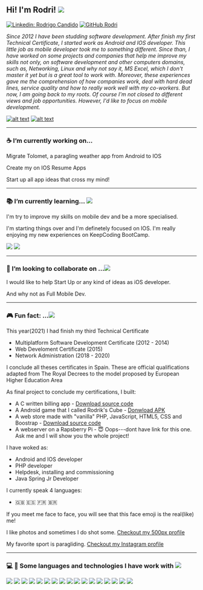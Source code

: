

## Hi! I'm Rodri! ![](https://raw.githubusercontent.com/rodri2d2/rodri2d2/master/hi%20.jpeg)
</em></p>
[![Linkedin: Rodrigo Candido](https://img.shields.io/badge/-Rodrigo%20C%C3%A2ndido-blue?style=flat-square&logo=Linkedin&logoColor=white&link=https://www.linkedin.com/in/rodricandido/)](https://www.linkedin.com/in/rodricandido/)
[![GitHub Rodri](https://img.shields.io/github/followers/rodri2d2?label=follow&style=social)](https://github.com/rodri2d2)



*Since 2012 I have been studding software development. 
After finish my first Technical Certificate, I started work as Android and IOS developer. This little job as mobile developer took me to something different. Since than, I have worked on some projects and companies that help me improve my skills not only, on software development and other computers domains, such as, Networking, Linux and why not say it, MS Excel, which I don't master it yet but is a great tool to work with. Moreover,  these experiences gave me the comprehension of how companies work, deal with hard dead lines, service quality and how to really work well with my co-workers. 
But now, I am going back to my roots. Of course I'm not closed to different views and job opportunities. 
However, I'd like to focus on mobile development.*


[![alt text][2.1]](https://www.instagram.com/rodri2d2/)
[![alt text][3.1]](https://500px.com/p/rodrigoadelinocandido)


---

### :coffee:  I’m currently working on...

 Migrate Tolomet, a paragling weather app from Android to IOS
 
 Create my on IOS Resume Apps
 
 Start up all app ideas that cross my mind!
 
---

### :books:   I’m currently learning... ![](https://raw.githubusercontent.com/rodri2d2/rodri2d2/master/study.jpeg)

 I'm try to improve my skills on mobile dev and be a more specialised.

 I'm starting things over and I'm definetely focused on IOS. I'm really enjoying my new experiences on KeepCoding BootCamp.

 [<img src="https://img.icons8.com/fluent/48/000000/swift.png"/>]()
 [<img src="https://img.icons8.com/color/48/000000/xcode.png"/>]()

---

### :beers:  I’m looking to collaborate on ...![](https://raw.githubusercontent.com/rodri2d2/rodri2d2/master/think.jpeg)

 I would like to help Start Up or any kind of ideas as iOS developer. 
 
 
 And why not as Full Mobile Dev. 

---
<!-- ### 🤔 I’m looking for help with .. -->

<!--
- 💬 Ask me about ...
- 📫 How to reach me: ...
- 😄 Pronouns: ...
-->


### :video_game: Fun fact: ...![](https://raw.githubusercontent.com/rodri2d2/rodri2d2/master/fun2.jpeg)

This year(2021) I had finish my third Technical Certificate 

 * Multiplatform Software Development Certificate (2012 - 2014)
 * Web Develoment Certificate (2015)
 * Network Administration (2018 - 2020)
 
I conclude all theses certificates in Spain.
These are official qualifications adapted from The Royal Decrees to the model proposed by European Higher Education Area

As final project to conclude my certifications, I built:

 * A C written billing app - [Download source code](https://github.com/rodri2d2/rodri2d2/blob/master/FacturacionPlus.zip)
 * A Android game that I called Rodrik's Cube - [Donwload APK](https://github.com/rodri2d2/rodri2d2/blob/master/proyectoAndroid.apk)
 * A web store made with "vanilla" PHP, JavaScript, HTML5, CSS and Boostrap  - [Download source code](https://github.com/rodri2d2/rodri2d2/blob/master/onlineStore.zip)
 * A webserver on a Rapsberry Pi  -  :innocent: Oops---dont have link for this one. Ask me and I will show you the whole project!

I have woked as:
 
 * Android and IOS developer
 * PHP developer
 * Helpdesk,  installing and commissioning 
 * Java Spring Jr Developer

I currently speak 4 languages:

 * :gb:  :es:  :fr: :brazil:
 
If you meet me face to face, you will see that this face emoji is the real(like) me!

I like photos and sometimes I do shot some. [Checkout my 500px profile](https://500px.com/p/rodrigoadelinocandido)

My favorite sport is paragliding. [Checkout my Instagram profile](https://www.instagram.com/rodri2d2/)




---

### :computer:  :hammer:  Some languages and technologies I have work with ![](https://raw.githubusercontent.com/rodri2d2/rodri2d2/master/fun.jpeg)

[<img src="https://img.icons8.com/fluent/48/000000/swift.png"/>](https://swift.org/)
[<img src="https://img.icons8.com/color/48/000000/kotlin.png"/>](https://kotlinlang.org/)
[<img src="https://img.icons8.com/color/48/000000/java-coffee-cup-logo.png"/>](https://docs.oracle.com/en/java/)
[<img src="https://img.icons8.com/officel/40/000000/php-logo.png"/>](https://www.php.net/manual/es/intro-whatis.php)
[<img src="https://img.icons8.com/color/48/000000/javascript.png"/>](https://developer.mozilla.org/es/docs/Web/JavaScript)
[<img src="https://img.icons8.com/color/48/000000/html-5.png"/>](https://www.w3schools.com/html/)
[<img src="https://img.icons8.com/color/48/000000/css3.png"/>](https://www.w3schools.com/css/default.asp)
[<img src="https://img.icons8.com/ios/50/000000/mysql-logo.png"/>](https://www.mysql.com/)
[<img src="https://img.icons8.com/color/48/000000/xcode.png"/>](https://developer.apple.com/xcode/)
[<img src="https://img.icons8.com/fluent/48/000000/visual-studio-code-2019.png"/>](https://code.visualstudio.com/)
[<img src="https://img.icons8.com/officel/40/000000/java-eclipse.png"/>](https://www.eclipse.org/ide/)
[<img src="https://img.icons8.com/officel/40/000000/mac-os.png"/>](https://support.apple.com/es-us/guide/mac-help/welcome/mac)
[<img src="https://img.icons8.com/fluent/48/000000/android-os.png"/>](https://developer.android.com/studio)
[<img src="https://img.icons8.com/color/48/000000/windows-10.png"/>](https://es.wikipedia.org/wiki/Microsoft_Windows)
[<img src="https://img.icons8.com/color/48/000000/kali-linux.png"/>](https://www.kali.org/)
[<img src="https://img.icons8.com/color/48/000000/linux.png"/>](https://www.debian.org/index.es.html)
[<img src="https://img.icons8.com/color/48/000000/microsoft-excel-2019--v1.png"/>](https://support.microsoft.com/es-es/office/aprendizaje-de-excel-para-windows-9bc05390-e94c-46af-a5b3-d7c22f6990bb)



[2.1]: https://img.icons8.com/fluent/48/000000/instagram-new.png
[3.1]: https://img.icons8.com/color/48/000000/500px-new.png
